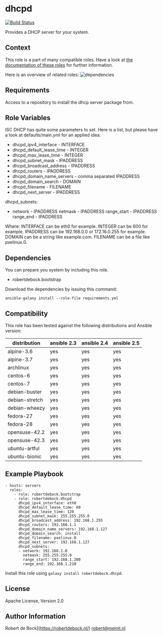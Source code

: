 dhcpd
=========

[![Build Status](https://travis-ci.org/robertdebock/ansible-role-dhcpd.svg?branch=master)](https://travis-ci.org/robertdebock/ansible-role-dhcpd)

Provides a DHCP server for your system.

Context
--------
This role is a part of many compatible roles. Have a look at [the documentation of these roles](https://robertdebock.nl/) for further information.

Here is an overview of related roles:
![dependencies](https://raw.githubusercontent.com/robertdebock/robertdebock.github.io/artifacts/dhcpd.png "Dependency")

Requirements
------------

Access to a repository to install the dhcp server package from.

Role Variables
--------------

ISC DHCP has quite some parameters to set. Here is a list, but please have a look at defaults/main.yml for an applied idea.

- dhcpd_ipv4_interface - INTERFACE
- dhcpd_default_lease_time - INTEGER
- dhcpd_max_lease_time - INTEGER
- dhcpd_subnet_mask - IPADDRESS
- dhcpd_broadcast_address - IPADDRESS
- dhcpd_routers - IPADDRESS
- dhcpd_domain_name_servers - comma separated IPADDRESS
- dhcpd_domain_search - DOMAIN
- dhcpd_filename - FILENAME
- dhcpd_next_server - IPADDRESS

dhcpd_subnets:
  - network - IPADDRESS
    netmask - IPADDRESS
    range_start - IPADDRESS
    range_end - IPADDRESS

Where:
INTERFACE can be eth0 for example.
INTEGER can be 600 for example.
IPADDRESS can be 192.168.0.0 or 172.16.0.255 for example.
DOMAIN can be a string like example.com.
FILENAME can be a file like pxelinux.0.

Dependencies
------------

You can prepare you system by including this role.

- robertdebock.bootstrap

Download the dependencies by issuing this command:
```
ansible-galaxy install --role-file requirements.yml
```

Compatibility
-------------

This role has been tested against the following distributions and Ansible version:

|distribution|ansible 2.3|ansible 2.4|ansible 2.5|
|------------|-----------|-----------|-----------|
|alpine-3.6|yes|yes|yes|
|alpine-3.7|yes|yes|yes|
|archlinux|yes|yes|yes|
|centos-6|yes|yes|yes|
|centos-7|yes|yes|yes|
|debian-buster|yes|yes|yes|
|debian-stretch|yes|yes|yes|
|debian-wheezy|yes|yes|yes|
|fedora-27|yes|yes|yes|
|fedora-28|yes|yes|yes|
|opensuse-42.2|yes|yes|yes|
|opensuse-42.3|yes|yes|yes|
|ubuntu-artful|yes|yes|yes|
|ubuntu-bionic|yes|yes|yes|

Example Playbook
----------------

```
- hosts: servers
  roles:
    - role: robertdebock.bootstrap
    - role: robertdebock.dhcpd
      dhcpd_ipv4_interface: eth0
      dhcpd_default_lease_time: 60
      dhcpd_max_lease_time: 120
      dhcpd_subnet_mask: 255.255.255.0
      dhcpd_broadcast_address: 192.168.1.255
      dhcpd_routers: 192.168.1.1
      dhcpd_domain_name_servers: 192.168.1.127
      dhcpd_domain_search: install
      dhcpd_filename: pxelinux.0
      dhcpd_next_server: 192.168.1.127
      dhcpd_subnets:
      - network: 192.168.1.0
        netmask: 255.255.255.0
        range_start: 192.168.1.200
        range_end: 192.168.1.210
```

Install this role using `galaxy install robertdebock.dhcpd`.

License
-------

Apache License, Version 2.0

Author Information
------------------

Robert de Bock](https://robertdebock.nl/) <robert@meinit.nl>
